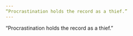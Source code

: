 ```yaml
---
“Procrastination holds the record as a thief.”
---
```


“Procrastination holds the record as a thief.”